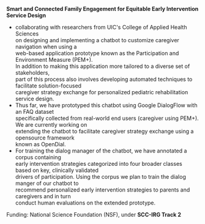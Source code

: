 <p><strong>Smart and Connected Family Engagement for Equitable Early Intervention Service Design</strong><br>
<div>
  <ul>
    <li>collaborating with researchers from UIC's College of Applied Health Sciences <br> 
on designing and implementing a chatbot to customize caregiver navigation when using a <br>
web-based application prototype known as the Participation and Environment Measure (PEM+). <br>
In addition to making this application more tailored to a diverse set of stakeholders, <br>
part of this process also involves developing automated techniques to facilitate solution-focused <br>
caregiver strategy exchange for personalized pediatric rehabilitation service design.</li>
    <li>Thus far, we have prototyped this chatbot using Google DialogFlow with an FAQ dataset <br>
specifically collected from real-world end users (caregiver using PEM+). We are currently working on <br> 
extending the chatbot to facilitate caregiver strategy exchange using a opensource framework <br>
known as OpenDial.</li>
    <li>For training the dialog manager of the chatbot,  we have annotated a corpus containing <br>
early intervention strategies categorized into four broader classes based on key, clinically validated <br> 
drivers of participation. Using the corpus we plan to train the dialog manger of our chatbot to <br>
recommend personalized  early intervention strategies to parents and caregivers and in turn <br>
conduct human evaluations on the extended prototype.</li>
  </ul>
</div>
Funding: National Science Foundation (NSF), under <strong> SCC-IRG Track 2 </strong><br> </p>